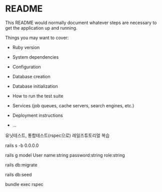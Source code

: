 # README

This README would normally document whatever steps are necessary to get the
application up and running.

Things you may want to cover:

* Ruby version

* System dependencies

* Configuration

* Database creation

* Database initialization

* How to run the test suite

* Services (job queues, cache servers, search engines, etc.)

* Deployment instructions

* ...

유닛테스트, 통합테스트(rspec으로)
레일즈튜토리얼 복습

rails s -b 0.0.0.0

rails g model User name:string password:string role:string

rails db:migrate

rails db:seed

bundle exec rspec